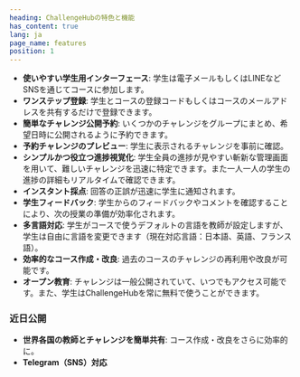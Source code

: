 ```yaml
---
heading: ChallengeHubの特色と機能
has_content: true
lang: ja
page_name: features
position: 1
---
```

- __使いやすい学生用インターフェース__: 学生は電子メールもしくはLINEなどSNSを通じてコースに参加します。
- __ワンステップ登録__: 学生とコースの登録コードもしくはコースのメールアドレスを共有するだけで登録できます。
- __簡単なチャレンジ公開予約__: いくつかのチャレンジをグループにまとめ、希望日時に公開されるように予約できます。
- __予約チャレンジのプレビュー__: 学生に表示されるチャレンジを事前に確認。
- __シンプルかつ役立つ進捗視覚化__: 学生全員の進捗が見やすい斬新な管理画面を用いて、難しいチャレンジを迅速に特定できます。また一人一人の学生の進捗の詳細もリアルタイムで確認できます。
- __インスタント採点__: 回答の正誤が迅速に学生に通知されます。
- __学生フィードバック__: 学生からのフィードバックやコメントを確認することにより、次の授業の準備が効率化されます。
- __多言語対応__: 学生がコースで使うデフォルトの言語を教師が設定しますが、学生は自由に言語を変更できます（現在対応言語：日本語、英語、フランス語）。
- __効率的なコース作成・改良__: 過去のコースのチャレンジの再利用や改良が可能です。
- __オープン教育__: チャレンジは一般公開されていて、いつでもアクセス可能です。また、学生はChallengeHubを常に無料で使うことができます。

### 近日公開

- __世界各国の教師とチャレンジを簡単共有__: コース作成・改良をさらに効率的に。
- __Telegram（SNS）対応__
